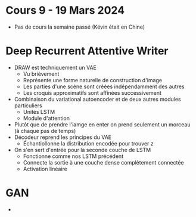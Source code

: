 # Cours 9 - 19 Mars 2024
- Pas de cours la semaine passé (Kévin était en Chine)

# Deep Recurrent Attentive Writer
- DRAW est techniquement un VAE
  - Vu brièvement
  - Représente une forme naturelle de construction d'image
  - Les parties d'une scène sont créées indépendamment des autres
  - Les croquis approximatifs sont affinées successivement
- Combinaison du variational autoencoder et de deux autres modules particuliers
  - Unités LSTM
  - Module d'attention
- Plutôt que de prendre l'iamge en enter on prend seulement un morceau (à chaque pas de temps)
- Décodeur reprend les principes du VAE
  - Échantiollonne la distribution encodée pour trouver z
- On s'en sert d'entrée pour la seconde couche de LSTM
  - Fonctionne comme nos LSTM précédent
  - Connecte la sortie à une couche dense complètement connectée
  - Activation linéaire


# GAN
- 
